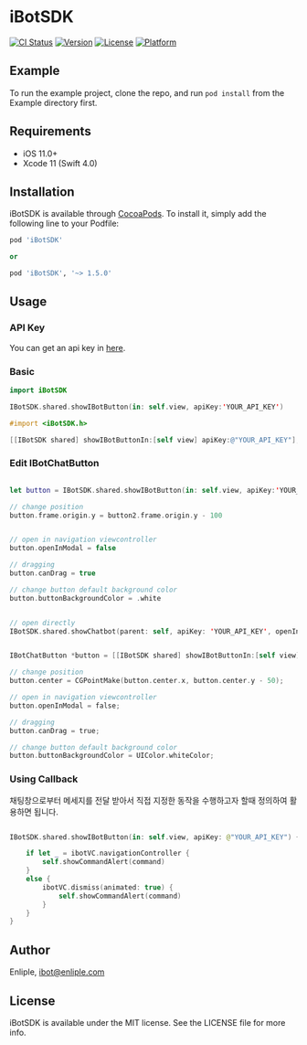 # iBotSDK

[![CI Status](https://img.shields.io/travis/DongHoon/iBotSDK.svg?style=flat)](https://travis-ci.org/DongHoon/iBotSDK)
[![Version](https://img.shields.io/cocoapods/v/iBotSDK.svg?style=flat)](https://cocoapods.org/pods/iBotSDK)
[![License](https://img.shields.io/cocoapods/l/iBotSDK.svg?style=flat)](https://cocoapods.org/pods/iBotSDK)
[![Platform](https://img.shields.io/cocoapods/p/iBotSDK.svg?style=flat)](https://cocoapods.org/pods/iBotSDK)

## Example

To run the example project, clone the repo, and run `pod install` from the Example directory first.

## Requirements
* iOS 11.0+
* Xcode 11 (Swift 4.0)

## Installation

iBotSDK is available through [CocoaPods](https://cocoapods.org). To install
it, simply add the following line to your Podfile:

```ruby
pod 'iBotSDK'

or

pod 'iBotSDK', '~> 1.5.0'


```

## Usage

### API Key
You can get an api key in  [here](https://admin.istore.camp/).


### Basic
```swift
import iBotSDK

IBotSDK.shared.showIBotButton(in: self.view, apiKey:'YOUR_API_KEY')
```

```objective-c
#import <iBotSDK.h>

[[IBotSDK shared] showIBotButtonIn:[self view] apiKey:@"YOUR_API_KEY"];
```




### Edit IBotChatButton

```swift

let button = IBotSDK.shared.showIBotButton(in: self.view, apiKey:'YOUR_API_KEY')

// change position
button.frame.origin.y = button2.frame.origin.y - 100


// open in navigation viewcontroller
button.openInModal = false

// dragging
button.canDrag = true

// change button default background color
button.buttonBackgroundColor = .white


// open directly
IBotSDK.shared.showChatbot(parent: self, apiKey: 'YOUR_API_KEY', openInModal: false)

```

```objective-c

IBotChatButton *button = [[IBotSDK shared] showIBotButtonIn:[self view] apiKey:@"YOUR_API_KEY"];    

// change position
button.center = CGPointMake(button.center.x, button.center.y - 50);

// open in navigation viewcontroller
button.openInModal = false;

// dragging
button.canDrag = true;

// change button default background color
button.buttonBackgroundColor = UIColor.whiteColor;


```

### Using Callback
채팅창으로부터 메세지를 전달 받아서 직접 지정한 동작을 수행하고자 할때 정의하여 활용하면 됩니다.

```swift

IBotSDK.shared.showIBotButton(in: self.view, apiKey: @"YOUR_API_KEY") { (ibotVC, command) in

    if let _ = ibotVC.navigationController {
        self.showCommandAlert(command)
    }
    else {
        ibotVC.dismiss(animated: true) {
            self.showCommandAlert(command)
        }
    }
}

```



## Author

Enliple, ibot@enliple.com


## License

iBotSDK is available under the MIT license. See the LICENSE file for more info.
